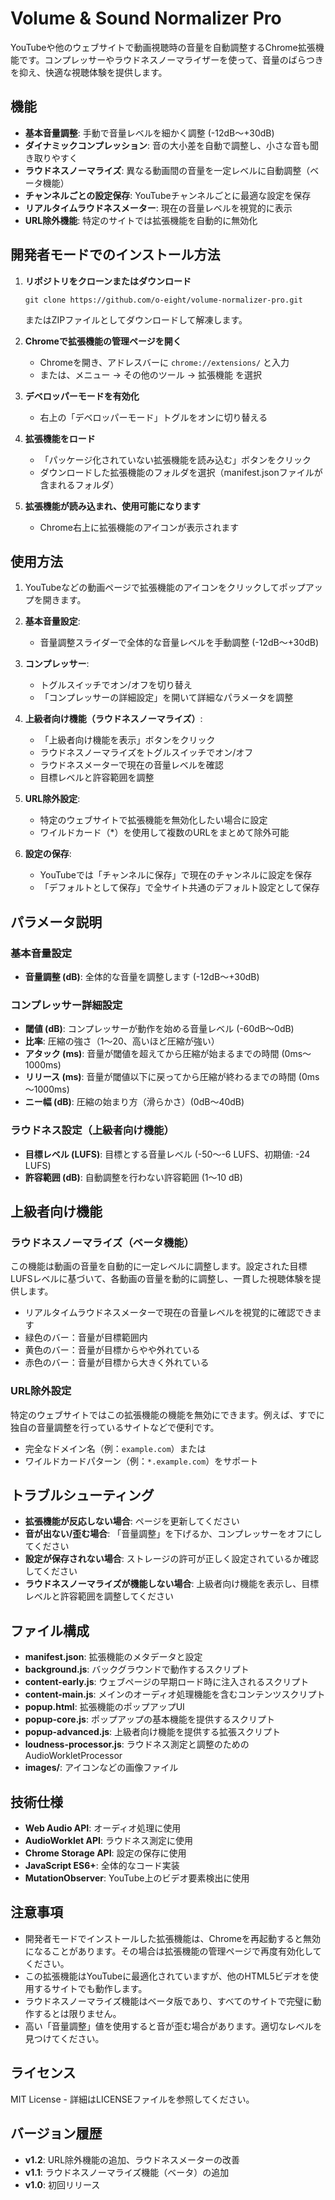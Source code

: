 # Volume & Sound Normalizer Pro

YouTubeや他のウェブサイトで動画視聴時の音量を自動調整するChrome拡張機能です。コンプレッサーやラウドネスノーマライザーを使って、音量のばらつきを抑え、快適な視聴体験を提供します。

## 機能

- **基本音量調整**: 手動で音量レベルを細かく調整 (-12dB～+30dB)
- **ダイナミックコンプレッション**: 音の大小差を自動で調整し、小さな音も聞き取りやすく
- **ラウドネスノーマライズ**: 異なる動画間の音量を一定レベルに自動調整（ベータ機能）
- **チャンネルごとの設定保存**: YouTubeチャンネルごとに最適な設定を保存
- **リアルタイムラウドネスメーター**: 現在の音量レベルを視覚的に表示
- **URL除外機能**: 特定のサイトでは拡張機能を自動的に無効化

## 開発者モードでのインストール方法

1. **リポジトリをクローンまたはダウンロード**
   ```
   git clone https://github.com/o-eight/volume-normalizer-pro.git
   ```
   またはZIPファイルとしてダウンロードして解凍します。

2. **Chromeで拡張機能の管理ページを開く**
   - Chromeを開き、アドレスバーに `chrome://extensions/` と入力
   - または、メニュー → その他のツール → 拡張機能 を選択

3. **デベロッパーモードを有効化**
   - 右上の「デベロッパーモード」トグルをオンに切り替える

4. **拡張機能をロード**
   - 「パッケージ化されていない拡張機能を読み込む」ボタンをクリック
   - ダウンロードした拡張機能のフォルダを選択（manifest.jsonファイルが含まれるフォルダ）

5. **拡張機能が読み込まれ、使用可能になります**
   - Chrome右上に拡張機能のアイコンが表示されます

## 使用方法

1. YouTubeなどの動画ページで拡張機能のアイコンをクリックしてポップアップを開きます。

2. **基本音量設定**:
   - 音量調整スライダーで全体的な音量レベルを手動調整 (-12dB～+30dB)

3. **コンプレッサー**:
   - トグルスイッチでオン/オフを切り替え
   - 「コンプレッサーの詳細設定」を開いて詳細なパラメータを調整

4. **上級者向け機能（ラウドネスノーマライズ）**:
   - 「上級者向け機能を表示」ボタンをクリック
   - ラウドネスノーマライズをトグルスイッチでオン/オフ
   - ラウドネスメーターで現在の音量レベルを確認
   - 目標レベルと許容範囲を調整

5. **URL除外設定**:
   - 特定のウェブサイトで拡張機能を無効化したい場合に設定
   - ワイルドカード（*）を使用して複数のURLをまとめて除外可能

6. **設定の保存**:
   - YouTubeでは「チャンネルに保存」で現在のチャンネルに設定を保存
   - 「デフォルトとして保存」で全サイト共通のデフォルト設定として保存

## パラメータ説明

### 基本音量設定
- **音量調整 (dB)**: 全体的な音量を調整します (-12dB〜+30dB)

### コンプレッサー詳細設定
- **閾値 (dB)**: コンプレッサーが動作を始める音量レベル (-60dB～0dB)
- **比率**: 圧縮の強さ（1～20、高いほど圧縮が強い）
- **アタック (ms)**: 音量が閾値を超えてから圧縮が始まるまでの時間 (0ms～1000ms)
- **リリース (ms)**: 音量が閾値以下に戻ってから圧縮が終わるまでの時間 (0ms～1000ms)
- **ニー幅 (dB)**: 圧縮の始まり方（滑らかさ）(0dB～40dB)

### ラウドネス設定（上級者向け機能）
- **目標レベル (LUFS)**: 目標とする音量レベル (-50～-6 LUFS、初期値: -24 LUFS)
- **許容範囲 (dB)**: 自動調整を行わない許容範囲 (1～10 dB)

## 上級者向け機能

### ラウドネスノーマライズ（ベータ機能）
この機能は動画の音量を自動的に一定レベルに調整します。設定された目標LUFSレベルに基づいて、各動画の音量を動的に調整し、一貫した視聴体験を提供します。

- リアルタイムラウドネスメーターで現在の音量レベルを視覚的に確認できます
- 緑色のバー：音量が目標範囲内
- 黄色のバー：音量が目標からやや外れている
- 赤色のバー：音量が目標から大きく外れている

### URL除外設定
特定のウェブサイトではこの拡張機能の機能を無効にできます。例えば、すでに独自の音量調整を行っているサイトなどで便利です。

- 完全なドメイン名（例：`example.com`）または
- ワイルドカードパターン（例：`*.example.com`）をサポート

## トラブルシューティング

- **拡張機能が反応しない場合**: ページを更新してください
- **音が出ない/歪む場合**: 「音量調整」を下げるか、コンプレッサーをオフにしてください
- **設定が保存されない場合**: ストレージの許可が正しく設定されているか確認してください
- **ラウドネスノーマライズが機能しない場合**: 上級者向け機能を表示し、目標レベルと許容範囲を調整してください

## ファイル構成

- **manifest.json**: 拡張機能のメタデータと設定
- **background.js**: バックグラウンドで動作するスクリプト
- **content-early.js**: ウェブページの早期ロード時に注入されるスクリプト
- **content-main.js**: メインのオーディオ処理機能を含むコンテンツスクリプト
- **popup.html**: 拡張機能のポップアップUI
- **popup-core.js**: ポップアップの基本機能を提供するスクリプト
- **popup-advanced.js**: 上級者向け機能を提供する拡張スクリプト
- **loudness-processor.js**: ラウドネス測定と調整のためのAudioWorkletProcessor
- **images/**: アイコンなどの画像ファイル

## 技術仕様

- **Web Audio API**: オーディオ処理に使用
- **AudioWorklet API**: ラウドネス測定に使用
- **Chrome Storage API**: 設定の保存に使用
- **JavaScript ES6+**: 全体的なコード実装
- **MutationObserver**: YouTube上のビデオ要素検出に使用

## 注意事項

- 開発者モードでインストールした拡張機能は、Chromeを再起動すると無効になることがあります。その場合は拡張機能の管理ページで再度有効化してください。
- この拡張機能はYouTubeに最適化されていますが、他のHTML5ビデオを使用するサイトでも動作します。
- ラウドネスノーマライズ機能はベータ版であり、すべてのサイトで完璧に動作するとは限りません。
- 高い「音量調整」値を使用すると音が歪む場合があります。適切なレベルを見つけてください。

## ライセンス

MIT License - 詳細はLICENSEファイルを参照してください。

## バージョン履歴

- **v1.2**: URL除外機能の追加、ラウドネスメーターの改善
- **v1.1**: ラウドネスノーマライズ機能（ベータ）の追加
- **v1.0**: 初回リリース
